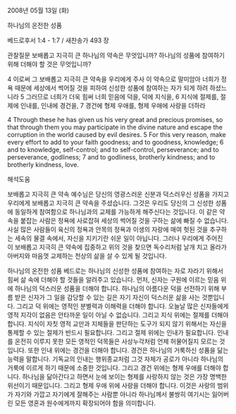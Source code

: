 2008년 05월 13일 (화)

하나님의 온전한 성품



베드로후서 1:4 - 1:7 / 새찬송가 493 장


관찰질문
보배롭고 지극히 큰 하나님의 약속은 무엇입니까? 
하나님의 성품에 참여하기 위해 더해야 할 것은 무엇입니까? 

4 이로써 그 보배롭고 지극히 큰 약속을 우리에게 주사 이 약속으로 말미암아 너희가 정욕 때문에 세상에서 썩어질 것을 피하여 신성한 성품에 참여하는 자가 되게 하려 하셨느니라 5 그러므로 너희가 더욱 힘써 너희 믿음에 덕을, 덕에 지식을, 6 지식에 절제를, 절제에 인내를, 인내에 경건을, 7 경건에 형제 우애를, 형제 우애에 사랑을 더하라    

4 Through these he has given us his very great and precious promises, so that through them you may participate in the divine nature and escape the corruption in the world caused by evil desires. 5 For this very reason, make every effort to add to your faith goodness; and to goodness, knowledge; 6 and to knowledge, self-control; and to self-control, perseverance; and to perseverance, godliness; 7 and to godliness, brotherly kindness; and to brotherly kindness, love.

해석도움





보배롭고 지극히 큰 약속  예수님은 당신의 영광스러운 신분과 덕스러우신 성품을 가지고 우리에게 보배롭고 지극히 큰 약속을 주셨습니다. 그것은 우리도 당신의 그 신성한 성품에 동일하게 참여함으로 하나님과의 교제를 가능하게 해주신다는 것입니다. 이 같은 약속을 붙잡는 사람은 정욕에 사로잡혀 세상의 썩어질 것을 구하는 삶에 빠질 수 없습니다. 사실 많은 사람들이 육신의 정욕과 안목의 정욕과 이생의 자랑에 매여 헛된 것을 추구하는 세속의 물결 속에서, 자신을 지키기란 쉬운 일이 아닙니다. 그러나 우리에게 주어진 이 보배롭고 지극히 큰 약속에 집중하고 위의 것을 찾으면 독수리처럼 날개 치고 올라가 아버지와 마음껏 교제하는 천상의 삶을 살 수 있게 될 것입니다.     

하나님의 온전한 성품  베드로는 하나님의 신성한 성품에 참여하는 자로 자라기 위해서 힘써 삶 속에 더해야 할 것들을 알려주고 있습니다. 먼저, 신자는 구원에 이르는 믿음 위에 하나님의 덕스러운 성품을 더해야 합니다. 하나님의 아름다운 덕을 선전하기 위해 부름 받은 신자가 그 일을 감당할 수 있는 길은 자기 자신이 덕스러운 삶을 사는 것뿐입니다. 그리고 덕 위에는 영적인 분별력과 이해력을 더해야 합니다. 오늘날 많은 신자들에게 영적 지각이 없음은 안타까운 일이 아닐 수 없습니다. 그리고 지식 위에는 절제를 더해야 합니다. 지식이 자칫 영적 교만과 지체들을 판단하는 도구가 되지 않기 위해서는 자신을 통제할 수 있는 절제가 반드시 필요합니다. 그리고 절제 위에는 인내가 필요합니다. 인내를 온전히 이루지 못한 모든 영적인 덕목들은 사상누각처럼 언제 허물어질지 모르는 것입니다. 또한 인내 위에는 경건을 더해야 합니다. 경건은 하나님의 거룩하신 성품을 닮는 능력을 말합니다. 기독교의 인내는 행위종교처럼 그것 자체가 공로가 아니라 하나님의 거룩에 이르게 하기 때문에 소중한 것입니다. 그리고 경건 위에는 형제 우애를 더해야 합니다. 하나님을 닮아간다고 하면서 눈에 보이는 형제를 사랑하지 않는 것은 가장 명백한 위선이기 때문입니다. 그리고 형제 우애 위에 사랑을 더해야 합니다. 이것은 사랑의 범위가 자기와 가깝고 자기에게 잘해주는 사람뿐 아니라 하나님께서 불쌍히 여기시는 잃어버린 모든 영혼과 원수에게까지 확장되어야 함을 의미합니다.